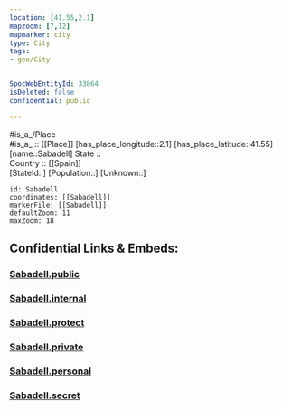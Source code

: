 ```yaml
---
location: [41.55,2.1] 
mapzoom: [7,12] 
mapmarker: city 
type: City
tags:
- geo/City


SpocWebEntityId: 33864
isDeleted: false
confidential: public

---
```

#is_a_/Place  
#is_a_ :: [[Place]] 
[has_place_longitude::2.1] 
[has_place_latitude::41.55] 
[name::Sabadell] 
State ::  
Country :: [[Spain]]  
[StateId::] 
[Population::] 
[Unknown::] 


```leaflet
id: Sabadell
coordinates: [[Sabadell]] 
markerFile: [[Sabadell]] 
defaultZoom: 11 
maxZoom: 18
```


## Confidential Links & Embeds: 

### [Sabadell.public](/_public/\Earth\Continent\Europe\Europe~South\Spain\Provinces~Spain\Catalunya\counties~Cataluña\Barcelona.Province\cities~BarcelonaSabadell.public.md) 

### [Sabadell.internal](/_internal/\Earth\Continent\Europe\Europe~South\Spain\Provinces~Spain\Catalunya\counties~Cataluña\Barcelona.Province\cities~BarcelonaSabadell.internal.md) 

### [Sabadell.protect](/_protect/\Earth\Continent\Europe\Europe~South\Spain\Provinces~Spain\Catalunya\counties~Cataluña\Barcelona.Province\cities~BarcelonaSabadell.protect.md) 

### [Sabadell.private](/_private/\Earth\Continent\Europe\Europe~South\Spain\Provinces~Spain\Catalunya\counties~Cataluña\Barcelona.Province\cities~BarcelonaSabadell.private.md) 

### [Sabadell.personal](/_personal/\Earth\Continent\Europe\Europe~South\Spain\Provinces~Spain\Catalunya\counties~Cataluña\Barcelona.Province\cities~BarcelonaSabadell.personal.md) 

### [Sabadell.secret](/_secret/\Earth\Continent\Europe\Europe~South\Spain\Provinces~Spain\Catalunya\counties~Cataluña\Barcelona.Province\cities~BarcelonaSabadell.secret.md)

